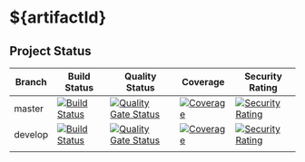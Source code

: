 # ${artifactId}

## Project Status

|Branch   |Build Status   |Quality Status   |Coverage   |Security Rating   |
|---|---|---|---|---|
|master   |[![Build Status](http://ssaad.ddns.net:58080/buildStatus/icon?job=${artifactId}%2Fmaster)](http://ssaad.ddns.net:58080/job/${artifactId}/job/master)   |[![Quality Gate Status](https://sonarcloud.io/api/project_badges/measure?project=${groupId}%3A${artifactId}&branch=master&metric=alert_status)](https://sonarcloud.io/dashboard?id=${groupId}%3A${artifactId}&branch=master)   |[![Coverage](https://sonarcloud.io/api/project_badges/measure?project=${groupId}%3A${artifactId}&branch=master&metric=coverage)](https://sonarcloud.io/dashboard?id=${groupId}%3A${artifactId}&branch=master)   |[![Security Rating](https://sonarcloud.io/api/project_badges/measure?project=${groupId}%3A${artifactId}&branch=master&metric=security_rating)](https://sonarcloud.io/dashboard?id=${groupId}%3A${artifactId}&branch=master)   |
|develop   |[![Build Status](http://ssaad.ddns.net:58080/buildStatus/icon?job=${artifactId}%2Fdevelop)](http://ssaad.ddns.net:58080/job/${artifactId}/job/develop)   |[![Quality Gate Status](https://sonarcloud.io/api/project_badges/measure?project=${groupId}%3A${artifactId}&branch=develop&metric=alert_status)](https://sonarcloud.io/dashboard?id=${groupId}%3A${artifactId}&branch=develop)   |[![Coverage](https://sonarcloud.io/api/project_badges/measure?project=${groupId}%3A${artifactId}&branch=develop&metric=coverage)](https://sonarcloud.io/dashboard?id=${groupId}%3A${artifactId}&branch=develop)   |[![Security Rating](https://sonarcloud.io/api/project_badges/measure?project=${groupId}%3A${artifactId}&branch=develop&metric=security_rating)](https://sonarcloud.io/dashboard?id=${groupId}%3A${artifactId}&branch=develop)   |
|   |   |   |   |   |
